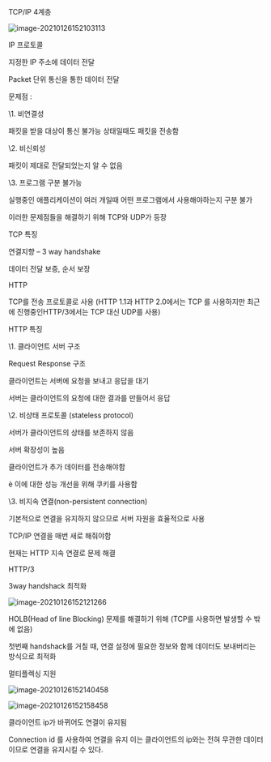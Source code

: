 TCP/IP 4계층

 ![image-20210126152103113](C:\Users\junse\AppData\Roaming\Typora\typora-user-images\image-20210126152103113.png)                              

 

IP 프로토콜

 

지정한 IP 주소에 데이터 전달

Packet 단위 통신을 통한 데이터 전달

 

문제점 :

\1.   비연결성

패킷을 받을 대상이 통신 불가능 상태일때도 패킷을 전송함

\2.   비신뢰성

패킷이 제대로 전달되었는지 알 수 없음

\3.   프로그램 구분 불가능

실행중인 애플리케이션이 여러 개일때 어떤 프로그램에서 사용해야하는지 구분 불가

 

이러한 문제점들을 해결하기 위해 TCP와 UDP가 등장

TCP 특징

 

연결지향 – 3 way handshake

데이터 전달 보증, 순서 보장

 

HTTP

 

TCP를 전송 프로토콜로 사용 (HTTP 1.1과 HTTP 2.0에서는 TCP 를 사용하지만 최근에 진행중인HTTP/3에서는 TCP 대신 UDP를 사용)

 

HTTP 특징

 

\1.   클라이언트 서버 구조

Request Response 구조

클라이언트는 서버에 요청을 보내고 응답을 대기

서버는 클라이언트의 요청에 대한 결과를 만들어서 응답

 

\2.   비상태 프로토콜 (stateless protocol)

서버가 클라이언트의 상태를 보존하지 않음

서버 확장성이 높음

클라이언트가 추가 데이터를 전송해야함

è 이에 대한 성능 개선을 위해 쿠키를 사용함

 

\3.   비지속 연결(non-persistent connection)

기본적으로 연결을 유지하지 않으므로 서버 자원을 효율적으로 사용

TCP/IP 연결을 매번 새로 해줘야함

현재는 HTTP 지속 연결로 문제 해결

 

HTTP/3

 

3way handshack 최적화

![image-20210126152121266](C:\Users\junse\AppData\Roaming\Typora\typora-user-images\image-20210126152121266.png)

HOLB(Head of line Blocking) 문제를 해결하기 위해 (TCP를 사용하면 발생할 수 밖에 없음)

첫번째 handshack를 거칠 때, 연결 설정에 필요한 정보와 함께 데이터도 보내버리는 방식으로 최적화

 

멀티플렉싱 지원

 ![image-20210126152140458](C:\Users\junse\AppData\Roaming\Typora\typora-user-images\image-20210126152140458.png)



![image-20210126152158458](C:\Users\junse\AppData\Roaming\Typora\typora-user-images\image-20210126152158458.png)



 

클라이언트 ip가 바뀌어도 연결이 유지됨

 

Connection id 를 사용하여 연결을 유지 이는 클라이언트의 ip와는 전혀 무관한 데이터이므로 연결을 유지시킬 수 있다.